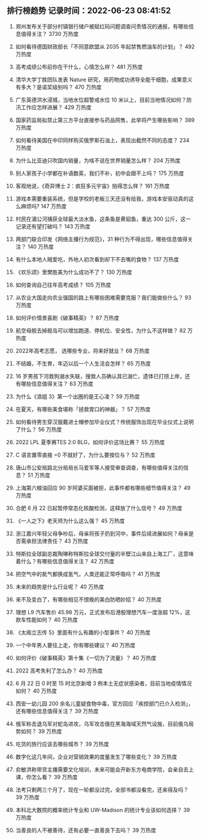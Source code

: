 
## 排行榜趋势 记录时间：2022-06-23 08:41:52
  
  1. 郑州发布关于部分村镇银行储户被赋红码问题调查问责情况的通报，有哪些信息值得关注？ 3730 万热度
    
  2. 如何看待德国财政部长「不同意欧盟从 2035 年起禁售燃油车的计划」？ 492 万热度
    
  3. 高考成绩公布前你在干什么，心情怎么样？ 481 万热度
    
  4. 清华大学丁胜团队发表 Nature 研究，用药物成功诱导全能干细胞，成果意义有多大？是诺奖级别吗？ 470 万热度
    
  5. 广东英德洪水浸城，当地水位超警戒水位 10 米以上，目前当地情况如何？防汛工作应怎样进展？ 429 万热度
    
  6. 国家药监局拟禁止第三方平台直接参与药品网售，此举将产生哪些影响？ 389 万热度
    
  7. 如何看待美国在中印同样购买俄罗斯石油上，表现出截然不同的态度？ 234 万热度
    
  8. 为什么比亚迪只吹国内销量，为啥不说在世界销量怎么样？ 204 万热度
    
  9. 别人家孩子小学都在补语数英，我们不补，初中会跟不上吗？ 175 万热度
    
  10. 客观地说，《奇异博士 2：疯狂多元宇宙》拍得怎么样？ 161 万热度
    
  11. 游戏本需要重装系统，但是学校的老板三天还没有给我，游戏本安驱动真的这么麻烦吗? 147 万热度
    
  12. 村民在湄公河捕获全球最大淡水鱼，这条鱼是黄貂鱼，重达 300 公斤，这一记录还有望打破吗？ 143 万热度
    
  13. 两部门联合印发《网络主播行为规范》，31 种行为不得出现，哪些信息值得关注？ 140 万热度
    
  14. 有什么本地人贼爱吃，外地人初次看到却下不去嘴的食物？ 137 万热度
    
  15. 《欢乐颂》里樊胜美为什么成功不了？ 130 万热度
    
  16. 如何查询自己往年高考成绩？ 105 万热度
    
  17. 从农业大国走向农业强国的路上有哪些困难需要克服？我们能做些什么？ 93 万热度
    
  18. 如何评价情景喜剧《破事精英》？ 87 万热度
    
  19. 航空母舰去掉舰岛可以增加跑道、停机位、安全性，为什么不这样做？ 82 万热度
    
  20. 2022年高考志愿， 选哪些专业，将来好就业？ 68 万热度
    
  21. 不结婚，不生育，年迈以后一个人生活会怎样？ 65 万热度
    
  22. 16 岁男孩下河救狗溺水失联，搜救人员确认其已溺亡，遗体已打捞上岸，还有哪些信息值得关注？ 63 万热度
    
  23. 为什么《浪姐 3》第一个出圈的是王心凌？ 59 万热度
    
  24. 在夏天，有哪些美食堪称「拯救胃口的神器」？ 57 万热度
    
  25. 如何看待男生穿汉服戴进士帽参加毕业仪式？传统服饰出现在毕业仪式上说明了什么？ 56 万热度
    
  26. 2022 LPL 夏季赛TES 2:0 BLG，如何评价这场比赛？ 55 万热度
    
  27. C 语言置零直接 =0 不就好了，为什么要按位与？ 52 万热度
    
  28. 唐山市公安局路北分局局长马爱军等人接受审查调查，有哪些值得关注的信息？ 51 万热度
    
  29. 上海第六粮油回应 90 岁阿婆买面被拒，此事件都有哪些细节值得关注？ 49 万热度
    
  30. 合肥 6 月 22 日起暂停常态化核酸检测，这释放了什么信号？ 49 万热度
    
  31. 《一人之下》老天师为什么这么强？ 45 万热度
    
  32. 浙江嘉兴年轻父母争吵后，母亲将孩子扔到河中，事件后续进展如何？母亲是否需承担法律责任？ 43 万热度
    
  33. 特斯拉全球副总裁陶琳称特斯拉全球交付量的半壁江山来自上海工厂，这意味着什么？有哪些信息值得关注？ 42 万热度
    
  34. 把空气中的氮气都换成氢气，人类还能正常呼吸吗？ 41 万热度
    
  35. 未来的趋势是什么行业呢？ 40 万热度
    
  36. 来不及变白了，有哪些相见不恨晚的美白防晒妙招？ 40 万热度
    
  37. 理想 L9 汽车售价 45.98 万元，正式发布后港股理想汽车一度涨超 12%，这款车性能如何？ 40 万热度
    
  38. 《太阁立志传 5》里面有什么有趣的小型事件？ 40 万热度
    
  39. 一个中年男人要往上走，你有哪些建议？ 40 万热度
    
  40. 如何评价《破事精英》第十集《一切为了流量》？ 40 万热度
    
  41. 2022 高考失利了怎么办？ 40 万热度
    
  42. 6 月 22 日 0 时至 15 时北京新增 3 例本土无症状感染者，目前当地疫情情况如何？ 40 万热度
    
  43. 西安一幼儿园 200 余名儿童疑食物中毒，官方回应「疾控部门已介入检测」，还有哪些信息值得关注？ 39 万热度
    
  44. 俄军称击退乌军对蛇岛进攻，乌军攻击俄在黑海海域天然气设施，目前俄乌局势如何？ 39 万热度
    
  45. 吃货的旅行应该去哪些城市？ 39 万热度
    
  46. 数字化这几年间，企业对营销效果的度量发生了哪些变化？ 39 万热度
    
  47. 俞敏洪称带货主播需要文化培训，未来可能会开新东方电商学院，会亲自去上课，你怎么看？ 39 万热度
    
  48. 法考只剩两三个月了，现在一轮都没过完，全部书都没看完，还来得及吗？ 39 万热度
    
  49. 本科北大数院的概率统计专业和 UW-Madison 的统计专业该如何选择？ 39 万热度
    
  50. 当善良的人不被善待，还有必要一直善良下去吗？ 39 万热度
    